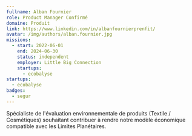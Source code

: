 ```yaml
---
fullname: Alban Fournier
role: Product Manager Confirmé
domaine: Produit
link: https://www.linkedin.com/in/albanfournierprenfit/
avatar: /img/authors/alban.fournier.jpg
missions:
  - start: 2022-06-01
    end: 2024-06-30
    status: independent
    employer: Little Big Connection
    startups:
      - ecobalyse
startups:
  - ecobalyse
badges:
  - segur
---
```

Spécialiste de l'évaluation environnementale de produits (Textile / Cosmétiques) souhaitant contribuer à rendre notre modèle économique compatible avec les Limites Planétaires.